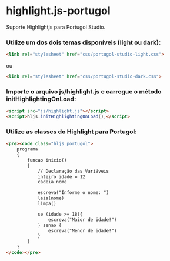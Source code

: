 # highlight.js-portugol
Suporte Highlightjs para Portugol Studio.

### Utilize um dos dois temas disponíveis (light ou dark):
```html
<link rel="stylesheet" href="css/portugol-studio-light.css">
```
ou
```html
<link rel="stylesheet" href="css/portugol-studio-dark.css">
```

### Importe o arquivo js/highlight.js e carregue o método initHighlightingOnLoad:
```html
<script src="js/highlight.js"></script>
<script>hljs.initHighlightingOnLoad();</script>
```
              
### Utilize as classes do Highlight para Portugol:
```html
<pre><code class="hljs portugol">
    programa
    {
        funcao inicio()
        {
            // Declaração das Variáveis
            inteiro idade = 12
            cadeia nome

            escreva("Informe o nome: ")
            leia(nome)
            limpa()

            se (idade >= 18){
                escreva("Maior de idade!")
            } senao {
                escreva("Menor de idade!")
            }
        }
    }
</code></pre>
```
